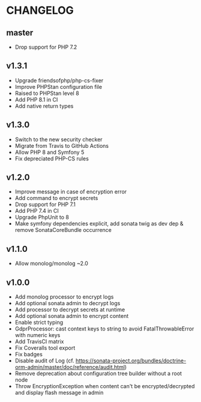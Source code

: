 CHANGELOG
=========

master
------

* Drop support for PHP 7.2

v1.3.1
------

* Upgrade friendsofphp/php-cs-fixer
* Improve PHPStan configuration file
* Raised to PHPStan level 8
* Add PHP 8.1 in CI
* Add native return types

v1.3.0
------

* Switch to the new security checker
* Migrate from Travis to GitHub Actions
* Allow PHP 8 and Symfony 5
* Fix depreciated PHP-CS rules

v1.2.0
------

* Improve message in case of encryption error
* Add command to encrypt secrets
* Drop support for PHP 7.1
* Add PHP 7.4 in CI
* Upgrade PhpUnit to 8
* Make symfony dependencies explicit, add sonata twig as dev dep & remove SonataCoreBundle occurrence

v1.1.0
------

* Allow monolog/monolog ~2.0

v1.0.0
------

* Add monolog processor to encrypt logs
* Add optional sonata admin to decrypt logs
* Add processor to decrypt secrets at runtime
* Add optional sonata admin to encrypt content
* Enable strict typing
* GdprProcessor: cast context keys to string to avoid FatalThrowableError with numeric keys
* Add TravisCI matrix
* Fix Coveralls tool export
* Fix badges
* Disable audit of Log (cf. https://sonata-project.org/bundles/doctrine-orm-admin/master/doc/reference/audit.html)
* Remove deprecation about configuration tree builder without a root node
* Throw EncryptionException when content can't be encrypted/decrypted and display flash message in admin

